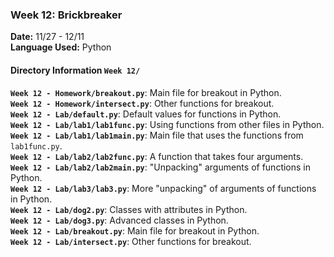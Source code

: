 ### Week 12: Brickbreaker
**Date:** 11/27 - 12/11       
**Language Used:** Python

#### Directory Information `Week 12/`
**`Week 12 - Homework/breakout.py`**: Main file for breakout in Python.   
**`Week 12 - Homework/intersect.py`**: Other functions for breakout.   
**`Week 12 - Lab/default.py`**: Default values for functions in Python.    
**`Week 12 - Lab/lab1/lab1func.py`**: Using functions from other files in Python.        
**`Week 12 - Lab/lab1/lab1main.py`**: Main file that uses the functions from `lab1func.py`.        
**`Week 12 - Lab/lab2/lab2func.py`**: A function that takes four arguments.        
**`Week 12 - Lab/lab2/lab2main.py`**: "Unpacking" arguments of functions in Python.        
**`Week 12 - Lab/lab3/lab3.py`**: More "unpacking" of arguments of functions in Python.        
**`Week 12 - Lab/dog2.py`**: Classes with attributes in Python.         
**`Week 12 - Lab/dog3.py`**: Advanced classes in Python.       
**`Week 12 - Lab/breakout.py`**: Main file for breakout in Python.   
**`Week 12 - Lab/intersect.py`**: Other functions for breakout.   
